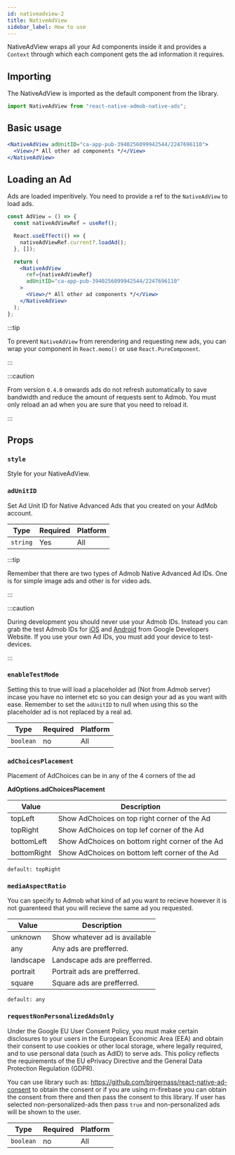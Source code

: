 ```yaml
---
id: nativeadview-2
title: NativeAdView
sidebar_label: How to use
---
```


NativeAdView wraps all your Ad components inside it and provides a `Context` through which each component gets the ad information it requires.

## Importing

The NativeAdView is imported as the default component from the library.

```jsx
import NativeAdView from "react-native-admob-native-ads";
```

## Basic usage

```jsx
<NativeAdView adUnitID="ca-app-pub-3940256099942544/2247696110">
  <View>/* All other ad components */</View>
</NativeAdView>
```

## Loading an Ad

Ads are loaded imperitively. You need to provide a ref to the `NativeAdView` to load ads.

```jsx
const AdView = () => {
  const nativeAdViewRef = useRef();

  React.useEffect(() => {
    nativeAdViewRef.current?.loadAd();
  }, []);

  return (
    <NativeAdView
      ref={nativeAdViewRef}
      adUnitID="ca-app-pub-3940256099942544/2247696110"
    >
      <View>/* All other ad components */</View>
    </NativeAdView>
  );
};
```

:::tip

To prevent `NativeAdView` from rerendering and requesting new ads, you can wrap your component in `React.memo()` or use `React.PureComponent`.

:::

:::caution

From version `0.4.0` onwards ads do not refresh automatically to save bandwidth and reduce the amount of requests sent to Admob. You must only reload an ad when you are sure that you need to reload it.

:::

## Props

### `style`

Style for your NativeAdView.

### `adUnitID`

Set Ad Unit ID for Native Advanced Ads that you created on your AdMob account.

| Type     | Required | Platform |
|----------|----------|----------|
| `string` | Yes      | All      |

:::tip

Remember that there are two types of Admob Native Advanced Ad IDs. One is for simple image ads and other is for video ads.

:::

:::caution

During development you should never use your Admob IDs. Instead you can grab the test Admob IDs for [iOS](https://developers.google.com/admob/android/test-ads) and [Android](https://developers.google.com/admob/ios/test-ads) from Google Developers Website. If you use your own Ad IDs, you must add your device to test-devices.

:::

### `enableTestMode`

Setting this to true will load a placeholder ad (Not from Admob server) incase you have no internet etc so you can design your ad as you want with ease. Remember to set the `adUnitID` to null when using this so the placeholder ad is not replaced by a real ad.

| Type      | Required | Platform |
|-----------|----------|----------|
| `boolean` | no       | All      |

### `adChoicesPlacement`

Placement of AdChoices can be in any of the 4 corners of the ad

**AdOptions.adChoicesPlacement**

| Value       | Description                                     |
|-------------|-------------------------------------------------|
| topLeft     | Show AdChoices on top right corner of the Ad    |
| topRight    | Show AdChoices on top lef corner of the Ad      |
| bottomLeft  | Show AdChoices on bottom right corner of the Ad |
| bottomRight | Show AdChoices on bottom left corner of the Ad  |

`default: topRight`

### `mediaAspectRatio`

You can specify to Admob what kind of ad you want to recieve however it is not guarenteed that you will recieve the same ad you requested.

| Value     | Description                   |
|-----------|-------------------------------|
| unknown   | Show whatever ad is available |
| any       | Any ads are prefferred.       |
| landscape | Landscape ads are prefferred. |
| portrait  | Portrait ads are prefferred.  |
| square    | Square ads are prefferred.    |

`default: any`

### `requestNonPersonalizedAdsOnly`

Under the Google EU User Consent Policy, you must make certain disclosures
to your users in the European Economic Area (EEA) and obtain their consent
to use cookies or other local storage, where legally required, and to use
personal data (such as AdID) to serve ads. This policy reflects the requirements
of the EU ePrivacy Directive and the General Data Protection Regulation (GDPR).

You can use library such as: https://github.com/birgernass/react-native-ad-consent
to obtain the consent or if you are using rn-firebase you can obtain the consent from
there and then pass the consent to this library. If user has selected
non-personalized-ads then pass `true` and non-personalized ads will be shown to the user.

| Type      | Required | Platform |
|-----------|----------|----------|
| `boolean` | no       | All      |
